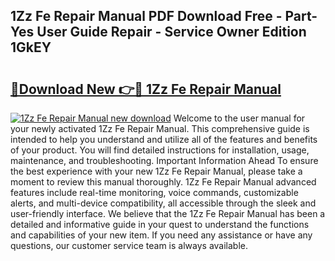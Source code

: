 ## 1Zz Fe Repair Manual PDF Download Free - Part-Yes User Guide Repair - Service Owner Edition 1GkEY

# <h2><a href="http://bc39159.oget.top/?id=1Zz+Fe+Repair+Manual">🔗Download New 👉🔴 1Zz Fe Repair Manual</a></h2>

[![1Zz Fe Repair Manual new download](https://i.imgur.com/5g1atiW.png)](http://bc39159.oget.top/?id=1Zz+Fe+Repair+Manual)
Welcome to the user manual for your newly activated 1Zz Fe Repair Manual. This comprehensive guide is intended to help you understand and utilize all of the features and benefits of your product. You will find detailed instructions for installation, usage, maintenance, and troubleshooting. Important Information Ahead To ensure the best experience with your new 1Zz Fe Repair Manual, please take a moment to review this manual thoroughly. 1Zz Fe Repair Manual advanced features include real-time monitoring, voice commands, customizable alerts, and multi-device compatibility, all accessible through the sleek and user-friendly interface. We believe that the 1Zz Fe Repair Manual has been a detailed and informative guide in your quest to understand the functions and capabilities of your new item. If you need any assistance or have any questions, our customer service team is always available.
